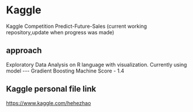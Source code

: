 # Kaggle
Kaggle Competition Predict-Future-Sales
(current working repository,update when progress was made)

## approach
Exploratory Data Analysis on R language with visualization.
Currently using model --- Gradient Boosting Machine
Score - 1.4 

## Kaggle personal file link
https://www.kaggle.com/hehezhao


